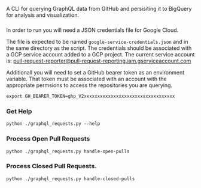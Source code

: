 A CLI for querying GraphQL data from GitHub and persisiting it to BigQuery for
analysis and visualization.

###
In order to run you will need a JSON credentials file for Google Cloud.

The file is expected to be named `google-service-credentials.json` and in the same directory as the script.  The credentials should be associated with a GCP service account added to a GCP project.  The current service account is: pull-request-reporter@pull-request-reporting.iam.gserviceaccount.com

Additionall you will need to set a GitHub bearer token as an environment variable.  That token must be associated with an account with the appropriate permsions to access the repositories you are querying.

`export GH_BEARER_TOKEN=ghp_V2xxxxxxxxxxxxxxxxxxxxxxxxxxxxxxxxxx`

### Get Help
`python ./graphql_requests.py --help`

### Process Open Pull Requests
`python ./graphql_requests.py handle-open-pulls`

### Process Closed Pull Requests.
`python ./graphql_requests.py handle-closed-pulls`
